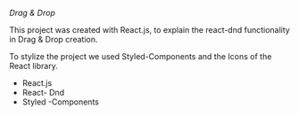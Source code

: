 _Drag & Drop_

This project was created with React.js, to explain the react-dnd functionality in Drag & Drop creation.

To stylize the project we used Styled-Components and the Icons of the React library.

- React.js
- React- Dnd
- Styled -Components